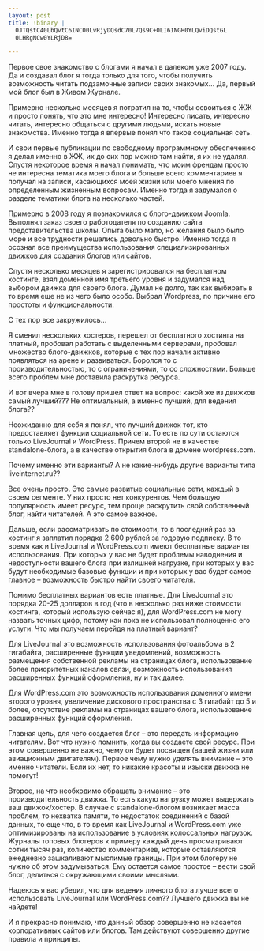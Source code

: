 ```yaml
--- 
layout: post
title: !binary |
  0JTQstC40LbQvtC6INC00LvRjyDQsdC70L7Qs9C+0LI6INGH0YLQviDQstGL
  0LHRgNCw0YLRjD8=

---
```

Первое свое знакомство с блогами я начал в далеком уже 2007 году. Да и создавал блог я тогда только для того, чтобы получить возможность читать подзамочные записи своих знакомых… Да, первый мой блог был в Живом Журнале.

Примерно несколько месяцев я потратил на то, чтобы освоиться с ЖЖ и просто понять, что это мне интересно! Интересно писать, интересно читать, интересно общаться с другими людьми, искать новые знакомства. Именно тогда я впервые понял что такое социальная сеть.

И свои первые публикации по свободному программному обеспечению я делал именно в ЖЖ, их до сих пор можно там найти, я их не удалял. Спустя некоторое время я начал понимать, что моим френдам просто не интересна тематика моего блога и больше всего комментариев я получал на записи, касающихся моей жизни или моего мнения по определенным жизненным вопросам. Именно тогда я задумался о разделе тематики блога на несколько частей.

Примерно в 2008 году я познакомился с блого-движком Joomla. Выполнял заказ своего работодателя по созданию сайта представительства школы. Опыта было мало, но желания было было море и все трудности решались довольно быстро. Именно тогда я осознал все преимущества использования специализированных движков для создания блогов или сайтов.

Спустя несколько месяцев я зарегистрировался на бесплатном хостинге, взял доменной имя третьего уровня и задумался над выбором движка для своего блога. Думал не долго, так как выбирать в то время еще не из чего было особо. Выбрал Wordpress, по причине его простоты и функциональности.

С тех пор все закружилось…

Я сменил нескольких хостеров, перешел от бесплатного хостинга на платный, пробовал работать с выделенными серверами, пробовал множество блого-движков, которые с тех пор начали активно появляться на арене и развиваться. Боролся то с производительностью, то с ограничениями, то со сложностями. Больше всего проблем мне доставила раскрутка ресурса.

И вот вчера мне в голову пришел ответ на вопрос: какой же из движков самый лучший??? Не оптимальный, а именно лучший, для ведения блога??

Неожиданно для себя я понял, что лучший движок тот, кто предоставляет функции социальной сети. То есть по сути остаются только LiveJournal и WordPress. Причем второй не в качестве standalone-блога, а в качестве открытия блога в домене wordpress.com.

Почему именно эти варианты? А не какие-нибудь другие варианты типа liveinternet.ru??

Все очень просто. Это самые развитые социальные сети, каждый в своем сегменте. У них просто нет конкурентов. Чем большую популярность имеет ресурс, тем проще раскрутить свой собственный блог, найти читателей. А это самое важное.

Дальше, если рассматривать по стоимости, то в последний раз за хостинг я заплатил порядка 2 600 рублей за годовую подписку. В то время как и LiveJournal и WordPress.com имеют бесплатные варианты использования. При которых у вас не будет проблемы наводнения и недоступности вашего блога при излишней нагрузке, при которых у вас будут необходимые базовые функции и при которых у вас будет самое главное – возможность быстро найти своего читателя.

Помимо бесплатных вариантов есть платные. Для LiveJournal это порядка 20-25 долларов в год (что в несколько раз ниже стоимости хостинга, который использую сейчас я), для WordPress.com не могу назвать точных цифр, потому как пока не использовал полноценно его услуги. Что мы получаем перейдя на платный вариант?

Для LiveJournal это возможность использования фотоальбома в 2 гигабайта, расширенные функции уведомлений, возможность размещения собственной рекламы на страницах блога, использование более приоритетных каналов связи, возможность использования расширенных функций оформления, ну и так далее.

Для WordPress.com это возможность использования доменного имени второго уровня, увеличение дискового пространства с 3 гигабайт до 5 и более, отсутствие рекламы на страницах вашего блога, использование расширенных функций оформления.

Главная цель, для чего создается блог – это передать информацию читателям. Вот что нужно помнить, когда вы создаете свой ресурс. При этом совершенно не важно, чему он будет посвящен (вашей жизни или авиационным двигателям). Первое чему нужно уделять внимание – это именно читатели. Если их нет, то никакие красоты и изыски движка не помогут!

Второе, на что необходимо обращать внимание – это производительность движка. То есть какую нагрузку может выдержать ваш движок/хостер. В случае с standalone-блогом возникает масса проблем, то нехватка памяти, то недостаток соединений с базой данных, то еще что, в то время как LiveJournal и WordPress.com уже оптимизированы на использование в условиях колоссальных нагрузок. Журналы топовых блогеров к примеру каждый день просматривают сотни тысяч раз, количество комментариев, которые оставляются ежедневно зашкаливают мыслимые границы. При этом блогеру не нужно об этом задумываться. Ему остается самое простое – вести свой блог, делиться с окружающими своими мыслями.

Надеюсь я вас убедил, что для ведения личного блога лучше всего использовать LiveJournal или WordPress.com?? Лучшего движка вы не найдете!

И я прекрасно понимаю, что данный обзор совершенно не касается корпоративных сайтов или блогов. Там действуют совершенно другие правила и принципы.
